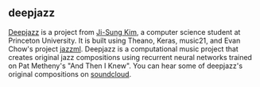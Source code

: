 ## deepjazz

<a href="http://deepjazz.io/">Deepjazz</a> is a project from 
<a href="http://jisungkim.com/">Ji-Sung Kim</a>, a computer science student at Princeton University.  It is built using Theano, Keras, music21, and Evan Chow's project <a href="https://github.com/evancchow/jazzml">jazzml</a>. Deepjazz is a computational music project that creates original jazz compositions using recurrent neural networks trained on Pat Metheny's "And Then I Knew".  You can hear some of deepjazz's original compositions on <a href="https://soundcloud.com/deepjazz-ai/sets/deepjazz-on-metheny">soundcloud</a>.